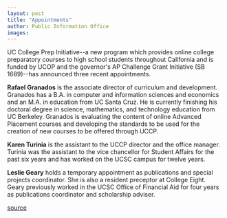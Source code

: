 ```yaml
---
layout: post
title: "Appointments"
author: Public Information Office
images:
---
```


UC College Prep Initiative--a new program which provides online college preparatory courses to high school students throughout California and is funded by UCOP and the governor's AP Challenge Grant Initiative (SB 1689)--has announced three recent appointments.  
  
**Rafael Granados** is the associate director of curriculum and development. Granados has a B.A. in computer and information sciences and economics and an M.A. in education from UC Santa Cruz. He is currently finishing his doctoral degree in science, mathematics, and technology education from UC Berkeley. Granados is evaluating the content of online Advanced Placement courses and developing the standards to be used for the creation of new courses to be offered through UCCP.

**Karen Turinia** is the assistant to the UCCP director and the office manager. Turinia was the assistant to the vice chancellor for Student Affairs for the past six years and has worked on the UCSC campus for twelve years.   
  
**Leslie Geary** holds a temporary appointment as publications and special projects coordinator. She is also a resident preceptor at College Eight. Geary previously worked in the UCSC Office of Financial Aid for four years as publications coordinator and scholarship adviser.

  
[source](http://www1.ucsc.edu/currents/00-01/12-11/appointments.html "Permalink to appointments")
